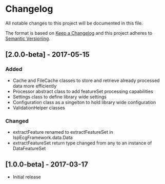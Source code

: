 # Changelog
All notable changes to this project will be documented in this file.

The format is based on [Keep a Changelog](http://keepachangelog.com/)
and this project adheres to [Semantic Versioning](http://semver.org/).

## [2.0.0-beta] - 2017-05-15
### Added
- Cache and FileCache classes to store and retrieve already processed data more efficiently
- Processor abstract class to add featureSet processing capabilities
- Settings class to define library wide settings
- Configuration class as a singelton to hold library wide configuration
- ValidationHelper classes 

### Changed
- extractFeature renamed to extractFeatureSet in IspEcgFramework.data.Data
- extractFeatureSet return type changed from any to an instance of DataFeatureSet

## [1.0.0-beta] - 2017-03-17
- Initial release

